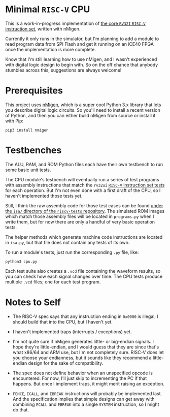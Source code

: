 # Minimal `RISC-V` CPU

This is a work-in-progress implementation of [the core `RV32I` `RISC-V` instruction set](https://riscv.org/specifications/isa-spec-pdf/), written with nMigen.

Currently it only runs in the simulator, but I'm planning to add a module to read program data from SPI Flash and get it running on an iCE40 FPGA once the implementation is more complete.

Know that I'm still learning how to use nMigen, and I wasn't experienced with digital logic design to begin with. So on the off chance that anybody stumbles across this, suggestions are always welcome!

# Prerequisites

This project uses [nMigen](https://github.com/nmigen/nmigen), which is a super cool Python 3.x library that lets you describe digital logic circuits. So you'll need to install a recent version of Python, and then you can either build nMigen from source or install it with Pip:

    pip3 install nmigen

# Testbenches

The ALU, RAM, and ROM Python files each have their own testbench to run some basic unit tests.

The CPU module's testbench will eventually run a series of test programs with assembly instructions that match the `rv32ui` [`RISC-V` instruction set tests](https://github.com/riscv/riscv-tests) for each operation. But I'm not even done with a first draft of the CPU, so I haven't implemented those tests yet.

Still, I think the raw assembly code for those test cases can be found [under the `isa/` directory of the `riscv-tests` repository](https://github.com/riscv/riscv-tests/tree/master/isa). The simulated ROM images which match those assembly files will be located in `programs.py` when I write them, but for now there are only a handful of very basic operation tests.

The helper methods which generate machine code instructions are located in `isa.py`, but that file does not contain any tests of its own.

To run a module's tests, just run the corresponding `.py` file, like:

    python3 cpu.py

Each test suite also creates a `.vcd` file containing the waveform results, so you can check how each signal changes over time. The CPU tests produce multiple `.vcd` files; one for each test program.

# Notes to Self

- The RISC-V spec says that any instruction ending in `0x0000` is illegal; I should build that into the CPU, but I haven't yet.

- I haven't implemented traps (interrupts / exceptions) yet.

- I'm not quite sure if nMigen generates little- or big-endian signals. I hope they're little-endian, and I would guess that they are since that's what x86/64 and ARM use, but I'm not completely sure. RISC-V does let you choose your endianness, but it sounds like they recommend a little-endian design for the sake of compatibility.

- The spec does not define behavior when an unspecified opcode is encountered. For now, I'll just skip to incrementing the PC if that happens. But once I implement traps, it might merit raising an exception.

- `FENCE`, `ECALL`, and `EBREAK` instructions will probably be implemented last. And the specification implies that simple designs can get away with combining `ECALL` and `EBREAK` into a single `SYSTEM` instruction, so I might do that.
